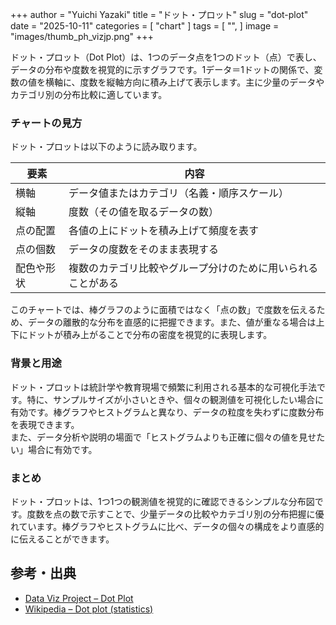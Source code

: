 +++
author = "Yuichi Yazaki"
title = "ドット・プロット"
slug = "dot-plot"
date = "2025-10-11"
categories = [
    "chart"
]
tags = [
    "",
]
image = "images/thumb_ph_vizjp.png"
+++

ドット・プロット（Dot Plot）は、1つのデータ点を1つのドット（点）で表し、データの分布や度数を視覚的に示すグラフです。1データ＝1ドットの関係で、変数の値を横軸に、度数を縦軸方向に積み上げて表示します。主に少量のデータやカテゴリ別の分布比較に適しています。

<!--more-->


### チャートの見方

ドット・プロットは以下のように読み取ります。

| 要素 | 内容 |
|------|------|
| 横軸 | データ値またはカテゴリ（名義・順序スケール） |
| 縦軸 | 度数（その値を取るデータの数） |
| 点の配置 | 各値の上にドットを積み上げて頻度を表す |
| 点の個数 | データの度数をそのまま表現する |
| 配色や形状 | 複数のカテゴリ比較やグループ分けのために用いられることがある |

このチャートでは、棒グラフのように面積ではなく「点の数」で度数を伝えるため、データの離散的な分布を直感的に把握できます。また、値が重なる場合は上下にドットが積み上がることで分布の密度を視覚的に表現します。

### 背景と用途
ドット・プロットは統計学や教育現場で頻繁に利用される基本的な可視化手法です。特に、サンプルサイズが小さいときや、個々の観測値を可視化したい場合に有効です。棒グラフやヒストグラムと異なり、データの粒度を失わずに度数分布を表現できます。  
また、データ分析や説明の場面で「ヒストグラムよりも正確に個々の値を見せたい」場合に有効です。

### まとめ
ドット・プロットは、1つ1つの観測値を視覚的に確認できるシンプルな分布図です。度数を点の数で示すことで、少量データの比較やカテゴリ別の分布把握に優れています。棒グラフやヒストグラムに比べ、データの個々の構成をより直感的に伝えることができます。

## 参考・出典
- [Data Viz Project – Dot Plot](https://datavizproject.com/data-type/dot-plot/)
- [Wikipedia – Dot plot (statistics)](https://en.wikipedia.org/wiki/Dot_plot_(statistics))